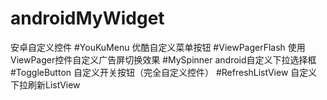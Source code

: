 # androidMyWidget
安卓自定义控件
#YouKuMenu
优酷自定义菜单按钮
#ViewPagerFlash
使用ViewPager控件自定义广告屏切换效果
#MySpinner
android自定义下拉选择框
#ToggleButton
自定义开关按钮（完全自定义控件）
#RefreshListView
自定义下拉刷新ListView
